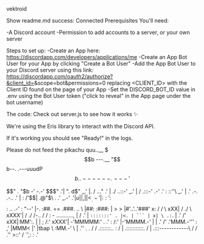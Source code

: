 


vektroid

Show
readme.md
success: Connected
Prerequisites
You'll need:

-A Discord account -Permission to add accounts to a server, or your own server

Steps to set up:
-Create an App here: https://discordapp.com/developers/applications/me -Create an App Bot User for your App by clicking "Create a Bot User" -Add the App Bot User to your Discord server using this link: https://discordapp.com/oauth2/authorize?&client_id=<CLIENT ID>&scope=bot&permissions=0 replacing <CLIENT_ID> with the Client ID found on the page of your App -Set the DISCORD_BOT_ID value in .env using the Bot User token ("click to reveal" in the App page under the bot username)

The code:
Check out server.js to see how it works ✨

We're using the Eris library to interact with the Discord API.

If it's working you should see "Ready!" in the logs.

Please do not feed the pikachu
quu..__ $$$b ---.__ "$$b--. .---uuudP $$b..------._ __.---' $$$$" . "$b -' -.-' $$$" .'| ". d$" _.' |. / ..." .' | ./ ..::-' _.' | / .:::-' .-' .' : ::''\ _.' | .' .-. .-.. .' | : /'$$| .@"$\ . .' _.-' .'|$u$$| |$$,$$| | < _.-' |:$$:' :$$$$$: .. .-' : "--' |-.
:##. == .###. .. \ |##: :###: | > > |#'..'..'###' x: / / \ xXX| / ./ \ xXXX'| / ./ /-.. / / : - ..........., | / .' | ``:::::::' . |<. | ``` | x| \ .:``. | .' /' xXX|:MM':. | | ; /:' xXXX'| -'MMMMM:' . .' : /:' |-'MMMM.-' | | .' /' .'MMM.-''' : ,' |MMM< |' |tbap
\ :MM.-' \ | .'' . . / / .:::::::.. : / | .:::::::::::. / | .:::------------\ / / .'' >::' / `',: : .'